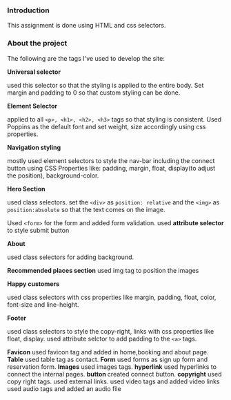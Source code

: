 ### Introduction
This assignment is done using HTML and css selectors.

### About the project

The following are the tags I've used to develop the site:

<b>Universal selector </b>

used this selector so that the styling is applied to the entire body. Set margin and padding to 0 so that custom styling can be done.

<b>Element Selector</b>

applied to all `<p>, <h1>, <h2>, <h3>` tags so that styling is consistent. Used Poppins as the default font and set weight, size accordingly using css properties.

<b>Navigation styling </b>

mostly used element selectors to style the nav-bar including the connect button using CSS Properties like: padding, margin, float, display(to adjust the position), background-color.

<b>Hero Section </b>

used class selectors. 
set the `<div>` as `position: relative` and the `<img>` as  `position:absolute` so that the text comes on the image. 

Used `<form>` for the form and added form validation. used <b>attribute selector </b> to style submit button

<b>About</b>

used class selectors for adding background. 

<b>Recommended places section</b>
 used img tag to position the images

<b>Happy customers </b>

used class selectors with css properties like margin, padding, float, color, font-size and line-height.

<b>Footer</b>

used class selectors to style the copy-right, links with css properties like float, display. used attribute selctor to add padding to the `<a>` tags.

<b> Favicon</b>
used favicon tag and added in home,booking and about page.
<b> Table</b>
used table tag as contact.
<b> Form</b>
used forms as sign up form and reservation form.
<b> Images</b>
used images tags.
<b> hyperlink</b>
used hyperlinks to connect the internal pages.
<b> button </b>
created connect button.
<b> copyright</b>
used copy right tags.
used external links.
used video tags and added video links
used audio tags and added an audio file





